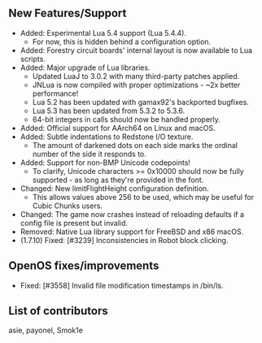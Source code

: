 ## New Features/Support

* Added: Experimental Lua 5.4 support (Lua 5.4.4).
  * For now, this is hidden behind a configuration option.
* Added: Forestry circuit boards' internal layout is now available to Lua scripts.
* Added: Major upgrade of Lua libraries.
  * Updated LuaJ to 3.0.2 with many third-party patches applied.
  * JNLua is now compiled with proper optimizations - ~2x better performance!
  * Lua 5.2 has been updated with gamax92's backported bugfixes.
  * Lua 5.3 has been updated from 5.3.2 to 5.3.6.
  * 64-bit integers in calls should now be handled properly.
* Added: Official support for AArch64 on Linux and macOS.
* Added: Subtle indentations to Redstone I/O texture.
  * The amount of darkened dots on each side marks the ordinal number of the side it responds to.
* Added: Support for non-BMP Unicode codepoints!
  * To clarify, Unicode characters >= 0x10000 should now be fully supported - as long as they're provided in the font.
* Changed: New limitFlightHeight configuration definition.
  * This allows values above 256 to be used, which may be useful for Cubic Chunks users.
* Changed: The game now crashes instead of reloading defaults if a config file is present but invalid.
* Removed: Native Lua library support for FreeBSD and x86 macOS.
* (1.7.10) Fixed: [#3239] Inconsistencies in Robot block clicking.

## OpenOS fixes/improvements

* Fixed: [#3558] Invalid file modification timestamps in /bin/ls.

## List of contributors

asie, payonel, Smok1e
